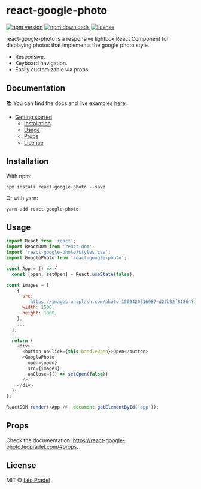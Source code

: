 # react-google-photo

[![npm version](https://img.shields.io/npm/v/react-google-photo)](https://www.npmjs.com/package/react-google-photo)
[![npm downloads](https://img.shields.io/npm/dm/react-google-photo)](https://www.npmjs.com/package/react-google-photo)
[![license](https://img.shields.io/github/license/pradel/react-google-photo)](https://github.com/pradel/react-google-photo/blob/master/LICENSE)

react-google-photo is a responsive lightbox React Component for displaying photos that implements the google photo style.

- Responsive.
- Keyboard navigation.
- Easily customizable via props.

## Documentation

📚 You can find the docs and live examples [here](https://react-google-photo.leopradel.com/).

- [Getting started](https://react-google-photo.leopradel.com/)
  - [Installation](https://react-google-photo.leopradel.com/#installation)
  - [Usage](https://react-google-photo.leopradel.com/#usage)
  - [Props](https://react-google-photo.leopradel.com/#props)
  - [Licence](https://react-google-photo.leopradel.com/#license)

## Installation

With npm:

```
npm install react-google-photo --save
```

Or with yarn:

```
yarn add react-google-photo
```

## Usage

```javascript
import React from 'react';
import ReactDOM from 'react-dom';
import 'react-google-photo/styles.css';
import GooglePhoto from 'react-google-photo';

const App = () => {
  const [open, setOpen] = React.useState(false);

const images = [
    {
      src:
        'https://images.unsplash.com/photo-1509420316987-d27b02f81864?dpr=1&auto=format&fit=crop&w=1500&q=80&cs=tinysrgb&ixid=dW5zcGxhc2guY29tOzs7Ozs%3D',
      width: 1500,
      height: 1000,
    },
    ...
  ];

  return (
    <div>
      <button onClick={this.handleOpen}>Open</button>
      <GooglePhoto
        open={open}
        src={images}
        onClose={() => setOpen(false)}
      />
    </div>
  );
};

ReactDOM.render(<App />, document.getElementById('app'));
```

## Props

Check the documentation: https://react-google-photo.leopradel.com/#props.

## License

MIT © [Léo Pradel](https://www.leopradel.com/)

